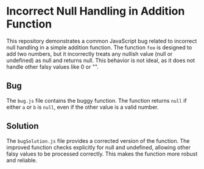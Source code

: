 # Incorrect Null Handling in Addition Function

This repository demonstrates a common JavaScript bug related to incorrect null handling in a simple addition function. The function `foo` is designed to add two numbers, but it incorrectly treats any nullish value (null or undefined) as null and returns null. This behavior is not ideal, as it does not handle other falsy values like 0 or "".

## Bug

The `bug.js` file contains the buggy function.  The function returns `null` if either `a` or `b` is `null`, even if the other value is a valid number.

## Solution

The `bugSolution.js` file provides a corrected version of the function. The improved function checks explicitly for null and undefined, allowing other falsy values to be processed correctly.  This makes the function more robust and reliable.